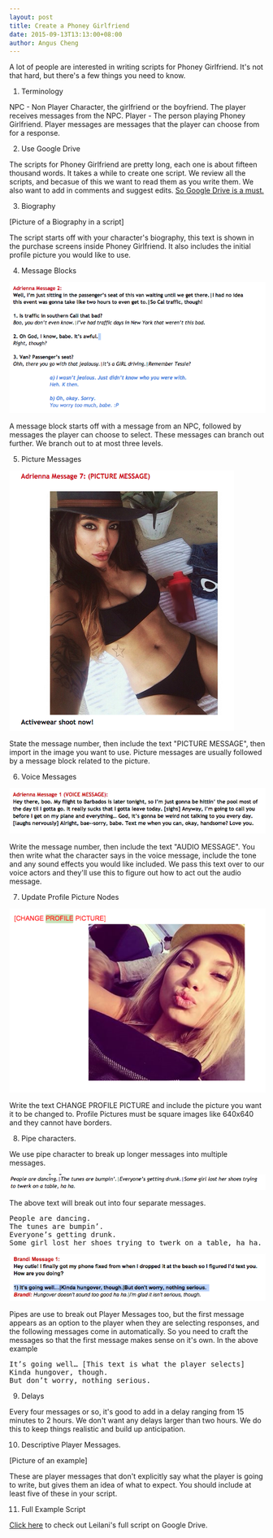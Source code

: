 ```yaml
---
layout: post
title: Create a Phoney Girlfriend
date: 2015-09-13T13:13:00+08:00
author: Angus Cheng
---
```


A lot of people are interested in writing scripts for Phoney Girlfriend. It's not that hard, but there's a few things you need to know.

1. Terminology

NPC - Non Player Character, the girlfriend or the boyfriend. The player receives messages from the NPC.
Player - The person playing Phoney Girlfriend. Player messages are messages that the player can choose from for a response.

2. Use Google Drive

The scripts for Phoney Girlfriend are pretty long, each one is about fifteen thousand words. It takes a while to create one script. We review all the scripts, and becasue of this we want to read them as you write them. We also want to add in comments and suggest edits. [So Google Drive is a must.](https://drive.google.com)

3. Biography

[Picture of a Biography in a script]

The script starts off with your character's biography, this text is shown in the purchase screens inside Phoney Girlfriend. It also includes the initial profile picture you would like to use.

4. Message Blocks

![](/assets/2015-09-13-script-writing/message_block.png)

A message block starts off with a message from an NPC, followed by messages the player can choose to select. These messages can branch out further. We branch out to at most three levels.

5. Picture Messages

![](/assets/2015-09-13-script-writing/picture_message.png)

State the message number, then include the text "PICTURE MESSAGE", then import in the image you want to use. Picture messages are usually followed by a message block related to the picture.

6. Voice Messages

![](/assets/2015-09-13-script-writing/voice_message.png)

Write the message number, then include the text "AUDIO MESSAGE". You then write what the character says in the voice message, include the tone and any sound effects you would like included. We pass this text over to our voice actors and they'll use this to figure out how to act out the audio message.

7. Update Profile Picture Nodes

![](/assets/2015-09-13-script-writing/profile_pic.png)

Write the text CHANGE PROFILE PICTURE and include the picture you want it to be changed to. Profile Pictures must be square images like 640x640 and they cannot have borders. 

8. Pipe characters.

We use pipe character to break up longer messages into multiple messages.

![](/assets/2015-09-13-script-writing/npc_pipes.png)

The above text will break out into four separate messages.

<pre>
People are dancing.
The tunes are bumpin’.
Everyone’s getting drunk.
Some girl lost her shoes trying to twerk on a table, ha ha.
</pre>

![](/assets/2015-09-13-script-writing/player_pipes.png)

Pipes are use to break out Player Messages too, but the first message appears as an option to the player when they are selecting responses, and the following messages come in automatically. So you need to craft the messages so that the first message makes sense on it's own. In the above example

<pre>
It’s going well… [This text is what the player selects]
Kinda hungover, though.
But don’t worry, nothing serious.
</pre>

9. Delays

Every four messages or so, it's good to add in a delay ranging from 15 minutes to 2 hours. We don't want any delays larger than two hours. We do this to keep things realistic and build up anticipation.

10. Descriptive Player Messages.

[Picture of an example]

These are player messages that don't explicitly say what the player is going to write, but gives them an idea of what to expect. You should include at least five of these in your script.

11. Full Example Script

[Click here](https://docs.google.com/document/d/1SjNY4zXQyXby6ZN9QYZUvAYVYsK0EQAWgHDbDWqQgAc/edit?usp=sharing) to check out Leilani's full script on Google Drive.



